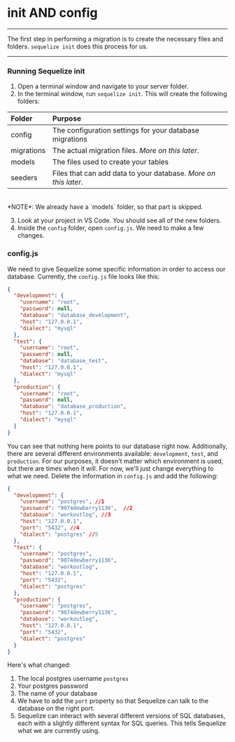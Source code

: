 # init AND config
---

The first step in performing a migration is to create the necessary files and folders. `sequelize init` does this process for us.
<hr>

### Running Sequelize init
1. Open a terminal window and navigate to your server folder.
2. In the terminal window, run `sequelize init`. This will create the following folders:

|Folder|Purpose|
|:-----|:------|
|config|The configuration settings for your database migrations|
|migrations|The actual migration files. *More on this later*.|
|models|The files used to create your tables|
|seeders|Files that can add data to your database. *More on this later*.|
<br>
*NOTE*: We already have a `models` folder, so that part is skipped.

3. Look at your project in VS Code. You should see all of the new folders.
4. Inside the `config` folder, open `config.js`. We need to make a few changes.

### config.js
We need to give Sequelize some specific information in order to access our database. Currently, the `config.js` file looks like this:

```json
{
  "development": {
    "username": "root",
    "password": null,
    "database": "database_development",
    "host": "127.0.0.1",
    "dialect": "mysql"
  },
  "test": {
    "username": "root",
    "password": null,
    "database": "database_test",
    "host": "127.0.0.1",
    "dialect": "mysql"
  },
  "production": {
    "username": "root",
    "password": null,
    "database": "database_production",
    "host": "127.0.0.1",
    "dialect": "mysql"
  }
}
```
You can see that nothing here points to our database right now. Additionally, there are several different environments available: `development`, `test`, and `production`. For our purposes, it doesn't matter which environment is used, but there are times when it will. For now, we'll just change everything to what we need. Delete the information in `config.js` and add the following:

```json
{
  "development": {
    "username": "postgres", //1
    "password": "9074dewberry1136",  //2
    "database": "workoutlog", //3
    "host": "127.0.0.1",
    "port": "5432", //4
    "dialect": "postgres" //5
  },
  "test": {
    "username": "postgres",
    "password": "9074dewberry1136",
    "database": "workoutlog",
    "host": "127.0.0.1",
    "port": "5432",
    "dialect": "postgres"
  },
  "production": {
    "username": "postgres",
    "password": "9074dewberry1136",
    "database": "workoutlog",
    "host": "127.0.0.1",
    "port": "5432",
    "dialect": "postgres"
  }
}
```

Here's what changed:
1. The local postgres username `postgres`
2. Your postgres password
3. The name of your database
4. We have to add the `port` property so that Sequelize can talk to the database on the right port.
5. Sequelize can interact with several different versions of SQL databases, each with a slightly different syntax for SQL queries. This tells Sequelize what we are currently using.
